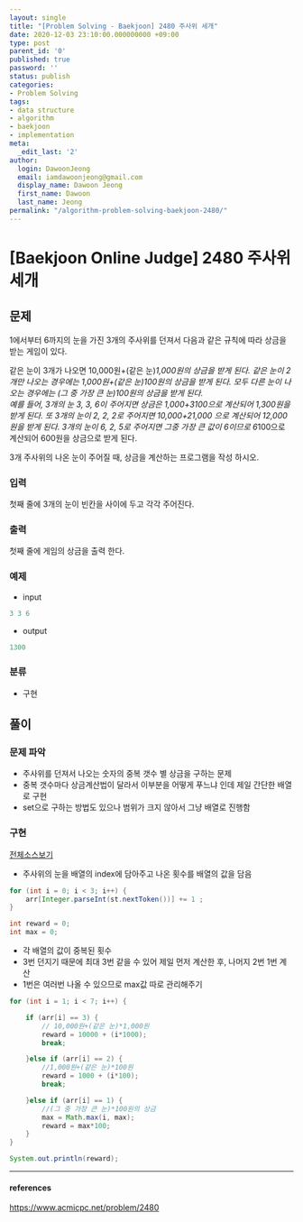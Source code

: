 ```yaml
---
layout: single
title: "[Problem Solving - Baekjoon] 2480 주사위 세개"
date: 2020-12-03 23:10:00.000000000 +09:00
type: post
parent_id: '0'
published: true
password: ''
status: publish
categories:
- Problem Solving
tags:
- data structure
- algorithm
- baekjoon
- implementation
meta:
  _edit_last: '2'
author:
  login: DawoonJeong
  email: iamdawoonjeong@gmail.com
  display_name: Dawoon Jeong
  first_name: Dawoon
  last_name: Jeong
permalink: "/algorithm-problem-solving-baekjoon-2480/"
---
```

# [Baekjoon Online Judge] 2480 주사위 세개

## 문제
1에서부터 6까지의 눈을 가진 3개의 주사위를 던져서 다음과 같은 규칙에 따라 상금을 받는 게임이 있다.

같은 눈이 3개가 나오면 10,000원+(같은 눈)*1,000원의 상금을 받게 된다.
같은 눈이 2개만 나오는 경우에는 1,000원+(같은 눈)*100원의 상금을 받게 된다.
모두 다른 눈이 나오는 경우에는 (그 중 가장 큰 눈)*100원의 상금을 받게 된다.  
예를 들어, 3개의 눈 3, 3, 6이 주어지면 상금은 1,000+3*100으로 계산되어 1,300원을 받게 된다. 또 3개의 눈이 2, 2, 2로 주어지면 10,000+2*1,000 으로 계산되어 12,000원을 받게 된다. 3개의 눈이 6, 2, 5로 주어지면 그중 가장 큰 값이 6이므로 6*100으로 계산되어 600원을 상금으로 받게 된다.

3개 주사위의 나온 눈이 주어질 때, 상금을 계산하는 프로그램을 작성 하시오.

### 입력
첫째 줄에 3개의 눈이 빈칸을 사이에 두고 각각 주어진다.

### 출력
첫째 줄에 게임의 상금을 출력 한다.  

### 예제
- input

```java
3 3 6
```

- output

```java
1300
```

### 분류
- 구현

## 풀이

### 문제 파악
- 주사위를 던져서 나오는 숫자의 중복 갯수 별 상금을 구하는 문제
- 중복 갯수마다 상금계산법이 달라서 이부분을 어떻게 푸느냐 인데 제일 간단한 배열로 구현
- set으로 구하는 방법도 있으나 범위가 크지 않아서 그냥 배열로 진행함

### 구현

[전체소스보기](https://github.com/devvoon/java-datastructure-algorithm/blob/master/java-algorithm-problem-solving/src/baekjoon/problem2480/Main.java)

- 주사위의 눈을 배열의 index에 담아주고 나온 횟수를 배열의 값을 담음

```java
for (int i = 0; i < 3; i++) {
	arr[Integer.parseInt(st.nextToken())] += 1 ;
}

int reward = 0;
int max = 0;
```

- 각 배열의 값이 중복된 횟수
- 3번 던지기 때문에 최대 3번 같을 수 있어 제일 먼저 계산한 후, 나머지 2번 1번 계산
- 1번은 여러번 나올 수 있으므로 max값 따로 관리해주기

```java
for (int i = 1; i < 7; i++) {

    if (arr[i] == 3) {
        // 10,000원+(같은 눈)*1,000원
        reward = 10000 + (i*1000);
        break;

    }else if (arr[i] == 2) {
        //1,000원+(같은 눈)*100원
        reward = 1000 + (i*100);
        break;

    }else if (arr[i] == 1) {
        //(그 중 가장 큰 눈)*100원의 상금
        max = Math.max(i, max);
        reward = max*100;
    }
}

System.out.println(reward);
```


---


#### references
<https://www.acmicpc.net/problem/2480>
